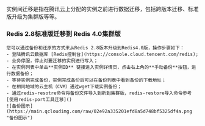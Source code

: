 
实例间迁移是指在腾讯云上分配的实例之前进行数据迁移，包括跨版本迁移、标准版升级为集群版等等。

### Redis 2.8标准版迁移到 Redis 4.0集群版
    您可以通过备份和还原的方式来从Redis 2.8版本升级到Redis4.0版，操作步骤如下：
    - 登陆腾讯云数据库 [Redis控制台](https://console.cloud.tencent.com/redis);
    - 业务停服，停止对要迁移的实例进行写入；
    - 在实例列表中单击**实例ID** 链接进入实例详情页，点击右上角的**手动备份**按钮，进行数据备份；
    - 等待实例完成备份，实例完成备份后可以在备份列表中看到备份的下载地址；
    - 在相同地域的云主机（CVM）通过wget下载实例备份；
    - 通过redis-resotre命令将备份文件导入到新到集群版，redis-restore导入命令参考[使用redis-port工具迁移]()
    ![备份图示](https://main.qcloudimg.com/raw/02e92a335201efd8a5d748bf5325df4a.png "备份图示")
    



